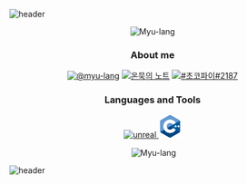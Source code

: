 ![header](https://capsule-render.vercel.app/api?type=waving&height=150&color=B3C4E5&text=Hi👋%20I'm%20JiEun%20Lim,%20a%20game%20developer%20who%20pursues%20fun.😊&section=header&reversal=false&textBg=false&fontSize=20&fontColor=ffffff&fontAlign=50&animation=fadeIn&fontAlignY=33&rotate=0)

<p align="center"> <img src="https://komarev.com/ghpvc/?username=Myu-lang&label=GITHUB&color=F6CECE&style=flat" alt="Myu-lang"/> </p>

<h3 align="center">About me</h3>
<p align="center">
  <a href="https://www.youtube.com/channel/UC7crR3pfBWdl3UxFRq13r9w" target="_blank"><img align="center" src="https://raw.githubusercontent.com/rahuldkjain/github-profile-readme-generator/master/src/images/icons/Social/youtube.svg" alt="@myu-lang" height="40" width="40" /></a>
  <a href="https://myu-lang.tistory.com/" target="_blank"><img align="center" src="https://img.shields.io/badge/tistory-FF5A4A?style=for-the-badge&logo=tistory&logoColor=white" alt="온묵의 노트" height="30" width="80" /></a>
  <a href="https://discord.gg/초코파이#2187" target="_blank"><img align="center" src="https://raw.githubusercontent.com/rahuldkjain/github-profile-readme-generator/master/src/images/icons/Social/discord.svg" alt="#초코파이#2187" height="40" width="40" /></a>
</p>

<h3 align="center">Languages and Tools</h3>
<p align="center">
  <a href="https://unrealengine.com/" target="_blank" rel="noreferrer"> <img src="https://raw.githubusercontent.com/kenangundogan/fontisto/036b7eca71aab1bef8e6a0518f7329f13ed62f6b/icons/svg/brand/unreal-engine.svg" alt="unreal" width="40" height="40"/> </a>
  <a href="https://www.w3schools.com/cpp/" target="_blank" rel="noreferrer"> <img src="https://raw.githubusercontent.com/devicons/devicon/master/icons/cplusplus/cplusplus-original.svg" alt="cplusplus" width="40" height="40"/> </a>
</p>

<div align="center">
<p>&nbsp;<img align="center" src="https://github-readme-stats.vercel.app/api?username=Myu-lang&show_icons=true&theme=buefy&locale=en" alt="Myu-lang" /></p>
</div>

![header](https://capsule-render.vercel.app/api?type=waving&height=100&color=B3C4E5&section=footer&reversal=false)
